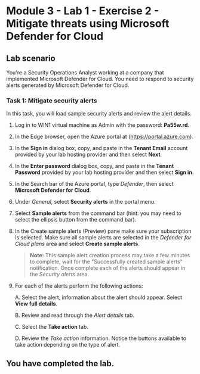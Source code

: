 # Module 3 - Lab 1 - Exercise 2 - Mitigate threats using Microsoft Defender for Cloud

## Lab scenario

You're a Security Operations Analyst working at a company that implemented Microsoft Defender for Cloud. You need to respond to security alerts generated by Microsoft Defender for Cloud.


### Task 1: Mitigate security alerts

In this task, you will load sample security alerts and review the alert details.

1. Log in to WIN1 virtual machine as Admin with the password: **Pa55w.rd**.  

2. In the Edge browser, open the Azure portal at (https://portal.azure.com).

3. In the **Sign in** dialog box, copy, and paste in the **Tenant Email** account provided by your lab hosting provider and then select **Next**.

4. In the **Enter password** dialog box, copy, and paste in the **Tenant Password** provided by your lab hosting provider and then select **Sign in**.

5. In the Search bar of the Azure portal, type *Defender*, then select **Microsoft Defender for Cloud**.

6. Under *General*, select **Security alerts** in the portal menu.

7. Select **Sample alerts** from the command bar (hint: you may need to select the ellipsis button from the command bar).

8. In the Create sample alerts (Preview) pane make sure your subscription is selected.  Make sure all sample alerts are selected in the *Defender for Cloud plans* area and select **Create sample alerts**.  

    >**Note:** This sample alert creation process may take a few minutes to complete, wait for the "Successfully created sample alerts" notification. Once complete each of the alerts should appear in the *Security alerts* area.

9. For each of the alerts perform the following actions:

    A. Select the alert, information about the alert should appear.  Select **View full details**.

    B. Review and read through the *Alert details* tab.

    C. Select the **Take action** tab.

    D. Review the *Take action* information. Notice the buttons available to take action depending on the type of alert.

## You have completed the lab.
